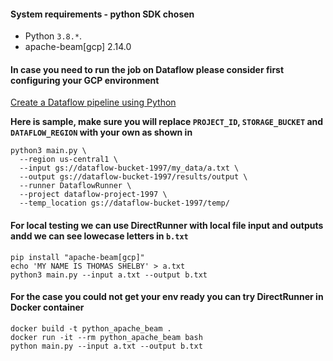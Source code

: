#### System requirements - python SDK chosen

- Python `3.8.*`.
- apache-beam[gcp] 2.14.0

#### In case you need to run the job on Dataflow please consider first configuring your GCP environment

[Create a Dataflow pipeline using Python](https://cloud.google.com/dataflow/docs/quickstarts/create-pipeline-python)

**Here is sample, make sure you will replace `PROJECT_ID`, `STORAGE_BUCKET` and `DATAFLOW_REGION` with your own as shown
in**

```shell
python3 main.py \
  --region us-central1 \
  --input gs://dataflow-bucket-1997/my_data/a.txt \
  --output gs://dataflow-bucket-1997/results/output \
  --runner DataflowRunner \
  --project dataflow-project-1997 \
  --temp_location gs://dataflow-bucket-1997/temp/
```

#### For local testing we can use DirectRunner with local file input and outputs andd we can see lowecase letters in `b.txt`

```shell
pip install "apache-beam[gcp]"
echo 'MY NAME IS THOMAS SHELBY' > a.txt
python3 main.py --input a.txt --output b.txt
```

#### For the case you could not get your env ready you can try DirectRunner in Docker container

```shell
docker build -t python_apache_beam .
docker run -it --rm python_apache_beam bash
python main.py --input a.txt --output b.txt
```